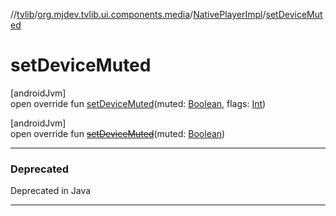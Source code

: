 //[tvlib](../../../index.md)/[org.mjdev.tvlib.ui.components.media](../index.md)/[NativePlayerImpl](index.md)/[setDeviceMuted](set-device-muted.md)

# setDeviceMuted

[androidJvm]\
open override fun [setDeviceMuted](set-device-muted.md)(muted: [Boolean](https://kotlinlang.org/api/latest/jvm/stdlib/kotlin/-boolean/index.html), flags: [Int](https://kotlinlang.org/api/latest/jvm/stdlib/kotlin/-int/index.html))

[androidJvm]\
open override fun [~~setDeviceMuted~~](set-device-muted.md)(muted: [Boolean](https://kotlinlang.org/api/latest/jvm/stdlib/kotlin/-boolean/index.html))

---

### Deprecated

Deprecated in Java

---
